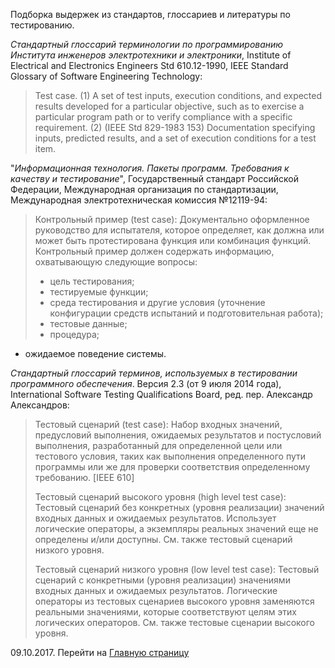 Подборка выдержек из стандартов, глоссариев и литературы по тестированию.

*Стандартный глоссарий терминологии по программированию Института инженеров электротехники и электроники*, Institute of Electrical and Electronics Engineers Std 610.12-1990, IEEE Standard Glossary of Software Engineering Technology:

> Test case. (1) A set of test inputs, execution conditions, and expected results developed for a particular objective, such as to exercise a particular program path or to verify compliance with a specific requirement. (2) (IEEE Std 829-1983 153) Documentation specifying inputs, predicted results, and a set of execution conditions for a test item.

"_Информационная технология. Пакеты программ. Требования к качеству и тестирование_", Государственный стандарт Российской Федерации, Международная организация по стандартизации, Международная электротехническая комиссия №12119-94:

> Контрольный пример (test case): Документально оформленное руководство для испытателя, которое определяет, как должна или может быть протестирована функция или комбинация функций. Контрольный пример должен содержать информацию, охватывающую следующие вопросы:
>
> - цель тестирования;
> - тестируемые функции;
> - среда тестирования и другие условия (уточнение конфигурации средств испытаний и подготовительная работа);
> - тестовые данные;
> - процедура;
- ожидаемое поведение системы.

*Стандартный глоссарий терминов, используемых в тестировании программного обеспечения*. Версия 2.3 (от 9 июля 2014 года), International Software Testing Qualifications Board, ред. пер. Александр Александров:

> Тестовый сценарий (test case): Набор входных значений, предусловий выполнения, ожидаемых результатов и постусловий выполнения, разработанный для определенной цели или тестового условия, таких как выполнения определенного пути программы или же для проверки соответствия определенному требованию. [IEEE 610]
>
> Тестовый сценарий высокого уровня (high level test case): Тестовый сценарий без конкретных (уровня реализации) значений входных данных и ожидаемых результатов. Использует логические операторы, а экземпляры реальных значений еще не определены и/или доступны. См. также тестовый сценарий низкого уровня.
>
> Тестовый сценарий низкого уровня (low level test case): Тестовый сценарий с конкретными (уровня реализации) значениями входных данных и ожидаемых результатов. Логические операторы из тестовых сценариев высокого уровня заменяются реальными значениями, которые соответствуют целям этих логических операторов. См. также тестовые сценарии высокого уровня.

09.10.2017. Перейти на [Главную страницу](./)